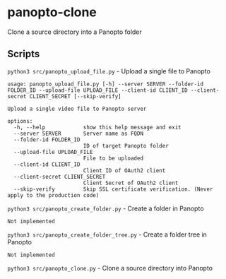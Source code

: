 # panopto-clone

Clone a source directory into a Panopto folder


## Scripts

`python3 src/panopto_upload_file.py` - Upload a single file to Panopto

```
usage: panopto_upload_file.py [-h] --server SERVER --folder-id FOLDER_ID --upload-file UPLOAD_FILE --client-id CLIENT_ID --client-secret CLIENT_SECRET [--skip-verify]

Upload a single video file to Panopto server

options:
  -h, --help            show this help message and exit
  --server SERVER       Server name as FQDN
  --folder-id FOLDER_ID
                        ID of target Panopto folder
  --upload-file UPLOAD_FILE
                        File to be uploaded
  --client-id CLIENT_ID
                        Client ID of OAuth2 client
  --client-secret CLIENT_SECRET
                        Client Secret of OAuth2 client
  --skip-verify         Skip SSL certificate verification. (Never apply to the production code)
```

`python3 src/panopto_create_folder.py` - Create a folder in Panopto

```
Not implemented
```

`python3 src/panopto_create_folder_tree.py` - Create a folder tree in Panopto

```
Not implemented
```

`python3 src/panopto_clone.py` - Clone a source directory into Panopto